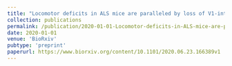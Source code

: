 ```yaml
---
title: "Locomotor deficits in ALS mice are paralleled by loss of V1-interneuron-connections onto fast motor neurons"
collection: publications
permalink: /publication/2020-01-01-Locomotor-deficits-in-ALS-mice-are-paralleled-by-loss-of-V1-interneuron-connections-onto-fast-motor-neurons
date: 2020-01-01
venue: 'BioRxiv'
pubtype: 'preprint'
paperurl: https://www.biorxiv.org/content/10.1101/2020.06.23.166389v1
---
```


